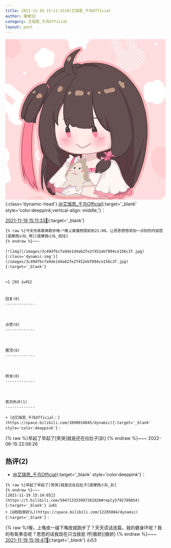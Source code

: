 ```yaml
---
title: 2021-11-19 15:11:33(0)艾瑞思_千鸟Official
author: 御坂IO
category: 艾瑞思_千鸟Official
layout: post
---
```


![img](/images/7e08840c56f251de28bdf766b647bd5fe9a5d50a.jpg){:class='dynamic-head'}
[@艾瑞思_千鸟Official](https://space.bilibili.com/1090010845/dynamic){:target='_blank' style='color:deeppink;vertical-align: middle;'}：

[2021-11-19 15:11:33🔗](https://t.bilibili.com/594713353997281028){:target='_blank'}

~~~
{% raw %}今天先练歌再跑步嗷~*晚上直播想提前到21:00。让思思想想添加一点别的内容捏[提摩西小队_啊][提摩西小队_抱住]
{% endraw %}~~~

[![img](/images/3c49dfbcfa9de1d4a62fe2f452ebf094ce156c3f.jpg){:class='dynamic-img'}](/images/3c49dfbcfa9de1d4a62fe2f452ebf094ce156c3f.jpg){:target='_blank'}


↪️1 💬93 👍452


回复(0)
-------------



点赞(0)
-------------



置顶(0)
-------------



转发(0)
-------------



首页热评(1)
-------------

+ [@艾瑞思_千鸟Official：](https://space.bilibili.com/1090010845/dynamic){:target='_blank' style='color:deeppink'}：
~~~
{% raw %}早起了早起了[笑哭]就是还在拉肚子[趴]
{% endraw %}~~~
2022-06-15 22:08:26


热评(2)
-------------

+ [@艾瑞思_千鸟Official](https://space.bilibili.com/1090010845/dynamic){:target='_blank' style='color:deeppink'}：
~~~
{% raw %}早起了早起了[笑哭]就是还在拉肚子[提摩西小队_趴]
{% endraw %}~~~
[2021-11-19 15:14:05🔗](https://t.bilibili.com/594713353997281028#reply5792789854){:target='_blank'} 👍81
+ [@抱抱我好么](https://space.bilibili.com/12285084/dynamic){:target='_blank'}：
~~~
{% raw %}喔，上嘴皮一碰下嘴皮就跑步了？天天谎话连篇，我的健身环呢？我的有氧拳击呢？思思的话我现在只当放屁 哼[傲娇][傲娇]
{% endraw %}~~~
[2021-11-19 15:16:47🔗](https://t.bilibili.com/594713353997281028#reply5792803679){:target='_blank'} 👍53


